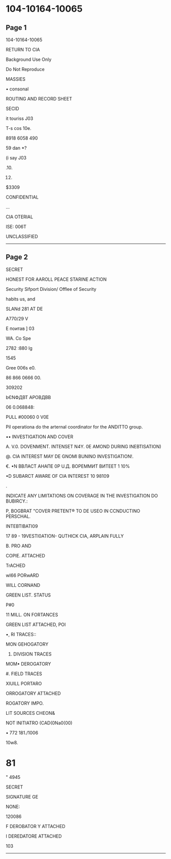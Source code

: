 # 104-10164-10065

## Page 1

104-10164-10065

RETURN TO CIA

Background Use Only

Do Not Reproduce

MASSIES

• consonal

ROUTING AND RECORD SHEET

SECID

it touriss J03

T-s cos 10e.

8918 6058 490

59 dan *?

(i say J03

.10.

12.

$3309

CONFIDENTIAL

...

CIA OTERIAL

ISE: 006T

UNCLASSIFIED

---

## Page 2

SECRET

HONEST FOR AAROLL PEACE STARINE ACTION

Security Sifport Division/ Offlee of Security

habits us, and

SLANd 281 AT DE

A770/29 V

E поитав ] 03

WA. Co Spe

2782 :880 lg

1545

Gree 006s e0.

86 866 0666 00.

309202

bЄNФДВТ АРОВДВВ

06 0.068848:

PULL #00060 0 V0E

Pil operationa do the arternal coordinator for the ANDITTO group.

•• INVESTIGATION AND COVER

A. V.0. DOVENMENT. INTENSET N4Y. 0E AMOND DURING INEBTISATION)

@. CIA INTEREST MAY DE GNOMI BUNINO INVESTIGATION!.

€. •N ВВЛАСТ АНАПЕ 0Р U.Д. ВОРЕММИТ ВИТЕЕТ 1 10%

•D SUBARCT AWARE OF CIA INTEREST 10 98109

.

INDICATE ANY LIMITATIONS ON COVERAGE IN THE INVESTIGATION DO BUBIRCY.:

P, BOGBRAT "COVER PRETENT® TO DE USEO IN CCNDUCTINO PERSCHAL.

INTEBTIBATI09

17 89 - 19VESTI0ATION- QUTHICK CIA, ARPLAIN FULLY

B. PRO AND

COPIE. ATTACHED

TrACHED

wI66 PORwARD

WILL CORNAND

GREEN LIST. STATUS

P#0

11 MILL. ON FORTANCES

GREEN LIST ATTACHED, POI

•, RI TRACES::

MON GEHOGATORY

1. DIVISION TRACES

MOM• DEROGATORY

#. FIELD TRACES

XIUILL PORTARO

ORROGATORY ATTACHED

ROGATORY IMPO.

LIT SOURCES CHEON&

NOT INITIATRO (CAD(0Na0(00)

• 772 181./1006

10w8.

# 81

" 4945

SECRET

SIGNATURE GE

NONE:

120086

F DEROBATOR Y ATTACHED

I DEREDATORE ATTACHED

103

---

